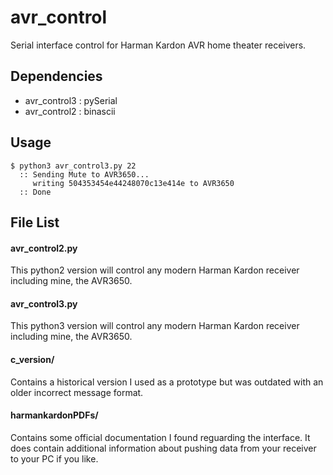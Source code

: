 # avr_control
Serial interface control for Harman Kardon AVR home theater receivers.

## Dependencies
* avr_control3 : pySerial
* avr_control2 : binascii

## Usage
```
$ python3 avr_control3.py 22
  :: Sending Mute to AVR3650...
     writing 504353454e44248070c13e414e to AVR3650
  :: Done
```

## File List
#### avr_control2.py
This python2 version will control any modern Harman Kardon receiver including mine, the AVR3650.

#### avr_control3.py
This python3 version will control any modern Harman Kardon receiver including mine, the AVR3650.

#### c_version/
Contains a historical version I used as a prototype but was outdated with an older incorrect message format.

#### harmankardonPDFs/
Contains some official documentation I found reguarding the interface. It does contain additional information about pushing data from your receiver to your PC if you like.
